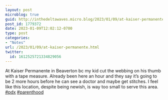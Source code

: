 ```yaml
---
layout: post
microblog: true
guid: http://inthedeltawaves.micro.blog/2023/01/09/at-kaiser-permanente.html
post_id: 1779372
date: 2023-01-09T12:02:12-0700
type: post
categories:
- "Notes"
url: /2023/01/09/at-kaiser-permanente.html
twitter:
  id: 1612525721334829056
---
```

<p>At Kaiser Permanente in Beaverton bc my kid cut the webbing on his thumb with a tape measure. Already been here an hour and they say it’s going to be 2 more hours before he can see a doctor and maybe get stitches. I feel like this location, despite being newish, is way too small to serve this area. <a href="https://mastodon.social/tags/pdx" class="mention hashtag" rel="tag">#<span>pdx</span></a> <a href="https://mastodon.social/tags/parenthood" class="mention hashtag" rel="tag">#<span>parenthood</span></a></p>
